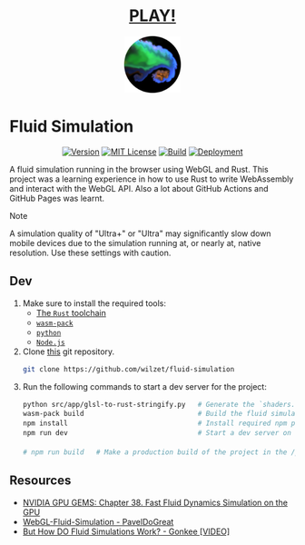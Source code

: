 <div align="center">

  # [PLAY!](https://wilzet.github.io/fluid-simulation/)
  <a href="https://wilzet.github.io/fluid-simulation/"><img height="100" src="https://github.com/wilzet/fluid-simulation/blob/main/src/app/favicon/android-chrome-512x512.png"></a>
</div>

# Fluid Simulation

<div align="center"></a>

  [![Version](https://img.shields.io/github/package-json/v/wilzet/fluid-simulation.svg?color=blue)]()
  [![MIT License](https://img.shields.io/badge/license-MIT-red.svg)](https://github.com/wilzet/fluid-simulation/LICENSE.md)
  [![Build](https://github.com/wilzet/fluid-simulation/actions/workflows/build.yml/badge.svg)]()
  [![Deployment](https://github.com/wilzet/fluid-simulation/actions/workflows/deploy.yml/badge.svg)](https://wilzet.github.io/fluid-simulation)
</div>

A fluid simulation running in the browser using WebGL and Rust. This project was a learning experience in how to use Rust to write WebAssembly and interact with the WebGL API. Also a lot about GitHub Actions and GitHub Pages was learnt.

> [!NOTE]  
> A simulation quality of "Ultra+" or "Ultra" may significantly slow down mobile devices due to the simulation running at, or nearly at, native resolution. Use these settings with caution.

## Dev
1. Make sure to install the required tools:
   - [The `Rust` toolchain](https://github.com/rust-lang/rustup)
   - [`wasm-pack`](https://github.com/rustwasm/wasm-pack)
   - [`python`](https://www.python.org/)
   - [`Node.js`](https://nodejs.org/en)
2. Clone [this](https://github.com/wilzet/fluid-simulation) git repository.
   ```bash
   git clone https://github.com/wilzet/fluid-simulation
   ```
3. Run the following commands to start a dev server for the project:
   ```bash
   python src/app/glsl-to-rust-stringify.py   # Generate the `shaders.rs` file
   wasm-pack build                            # Build the fluid simulation package
   npm install                                # Install required npm packages
   npm run dev                                # Start a dev server on localhost:8080
   
   # npm run build   # Make a production build of the project in the /public directory
   ```

## Resources
- [NVIDIA GPU GEMS: Chapter 38. Fast Fluid Dynamics Simulation on the GPU](https://developer.nvidia.com/gpugems/gpugems/part-vi-beyond-triangles/chapter-38-fast-fluid-dynamics-simulation-gpu)
- [WebGL-Fluid-Simulation - PavelDoGreat](https://github.com/PavelDoGreat/WebGL-Fluid-Simulation/)
- [But How DO Fluid Simulations Work? - Gonkee [VIDEO]](https://www.youtube.com/watch?v=qsYE1wMEMPA)

